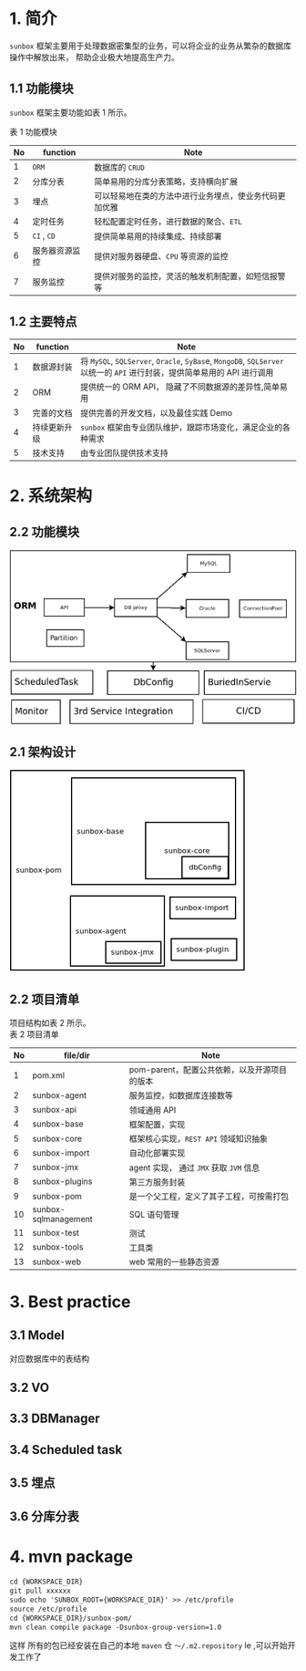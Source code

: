# 1. 简介

 `sunbox` 框架主要用于处理数据密集型的业务，可以将企业的业务从繁杂的数据库操作中解放出来，
 帮助企业极大地提高生产力。

## 1.1 功能模块

`sunbox` 框架主要功能如表 1 所示。

表 1 功能模块  

| No | function | Note |
| -- | -- | -- |
| 1 | `ORM` | 数据库的 `CRUD` |
| 2 | 分库分表 | 简单易用的分库分表策略，支持横向扩展 |
| 3 | 埋点 | 可以轻易地在类的方法中进行业务埋点，使业务代码更加优雅 |
| 4 | 定时任务 | 轻松配置定时任务，进行数据的聚合、`ETL` |
| 5 | `CI` , `CD`| 提供简单易用的持续集成、持续部署 |
| 6 | 服务器资源监控 | 提供对服务器硬盘、`CPU` 等资源的监控 |
| 7 | 服务监控 | 提供对服务的监控，灵活的触发机制配置，如短信报警等 |

## 1.2 主要特点
| No | function | Note |
| -- | -- | -- |
| 1 | 数据源封装 | 将 `MySQL`, `SQLServer`, `Oracle`, `SyBas`e, `MongoDB`, `SQLServer` 以统一的 `API` 进行封装，提供简单易用的 API 进行调用 |
| 2 | ORM | 提供统一的 ORM API， 隐藏了不同数据源的差异性,简单易用 |
| 3 | 完善的文档 | 提供完善的开发文档，以及最佳实践 Demo |
| 4 |  持续更新升级 | `sunbox` 框架由专业团队维护，跟踪市场变化，满足企业的各种需求 |
| 5 | 技术支持 | 由专业团队提供技术支持 |
# 2. 系统架构
## 2.2 功能模块
![sunboxArch](./sunbox_architech.png)
## 2.1 架构设计  

![sunboxProjArch](./sunbox_proj_arch.png)

## 2.2 项目清单
项目结构如表 2 所示。  
表 2 项目清单  

| No | file/dir | Note |
| -- | -- | -- |
| 1 | pom.xml | pom-parent，配置公共依赖，以及开源项目的版本 |
| 2 | sunbox-agent | 服务监控，如数据库连接数等 |
| 3 | sunbox-api | 领域通用 API |
| 4 | sunbox-base | 框架配置，实现 |
| 5 | sunbox-core | 框架核心实现，`REST API` 领域知识抽象|
| 6| sunbox-import | 自动化部署实现 |
| 7 | sunbox-jmx | agent 实现， 通过 `JMX` 获取 `JVM` 信息 |
| 8 | sunbox-plugins | 第三方服务封装 |
| 9 | sunbox-pom | 是一个父工程，定义了其子工程，可按需打包 |
| 10 | sunbox-sqlmanagement | SQL 语句管理|
| 11 | sunbox-test | 测试 |
| 12 | sunbox-tools | 工具类 |
| 13 | sunbox-web | web 常用的一些静态资源 |
# 3. Best practice
## 3.1 Model
对应数据库中的表结构
## 3.2 VO
## 3.3 DBManager
## 3.4 Scheduled task
## 3.5 埋点
## 3.6 分库分表
# 4. mvn package
```
cd {WORKSPACE_DIR}  
git pull xxxxxx  
sudo echo 'SUNBOX_ROOT={WORKSPACE_DIR}' >> /etc/profile  
source /etc/profile  
cd {WORKSPACE_DIR}/sunbox-pom/  
mvn clean compile package -Dsunbox-group-version=1.0
```
这样 所有的包已经安装在自己的本地 `maven` 仓 `～/.m2.repository` le ,可以开始开发工作了
